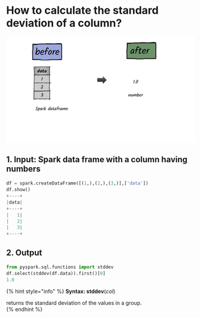 # How to calculate the standard deviation of a column?

![](../.gitbook/assets/2020_07_27_kleki-10-.png)

## 1.  Input:  Spark data frame with a column having numbers

```python
df = spark.createDataFrame([(1,),(2,),(3,)],['data'])
df.show()
+----+
|data|
+----+
|   1|
|   2|
|   3|
+----+
```

## 2.  Output

```python
from pyspark.sql.functions import stddev
df.select(stddev(df.data)).first()[0]
1.0
```

{% hint style="info" %}
**Syntax:   stddev**\(_col_\)

returns the standard deviation of the values in a group.      
{% endhint %}

## 

